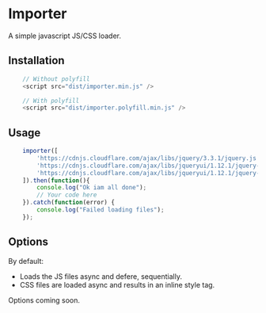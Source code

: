 # Importer

A simple javascript JS/CSS loader.

## Installation

```javascript
    // Without polyfill
    <script src="dist/importer.min.js" />

    // With polyfill
    <script src="dist/importer.polyfill.min.js" />
```


## Usage

```javascript
    importer([
        'https://cdnjs.cloudflare.com/ajax/libs/jquery/3.3.1/jquery.js',
        'https://cdnjs.cloudflare.com/ajax/libs/jqueryui/1.12.1/jquery-ui.js',
        'https://cdnjs.cloudflare.com/ajax/libs/jqueryui/1.12.1/jquery-ui.css'
    ]).then(function(){
        console.log("Ok iam all done");
        // Your code here
    }).catch(function(error) {
        console.log("Failed loading files");
    });
```

## Options

By default:

- Loads the JS files async and defere, sequentially.
- CSS files are loaded async and results in an inline style tag.


Options coming soon.
